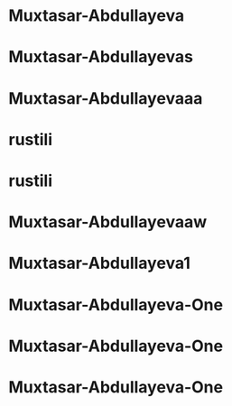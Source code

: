 # Muxtasar-Abdullayeva
# Muxtasar-Abdullayevas
# Muxtasar-Abdullayevaaa
# rustili
# rustili
# Muxtasar-Abdullayevaaw
# Muxtasar-Abdullayeva1
# Muxtasar-Abdullayeva-One
# Muxtasar-Abdullayeva-One
# Muxtasar-Abdullayeva-One
